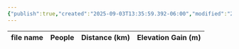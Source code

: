 ```yaml
---
{"publish":true,"created":"2025-09-03T13:35:59.392-06:00","modified":"2025-09-03T14:47:39.251-06:00","published":"2025-09-03T14:47:39.251-06:00","tags":["route"],"cssclasses":"","elevation":null,"region":null,"location":null,"DWYT":"Don’t do","Kane":null,"completed":false}
---
```



| file name | People | Distance (km) | Elevation Gain (m) |
| --------- | ------ | ------------- | ------------------ |